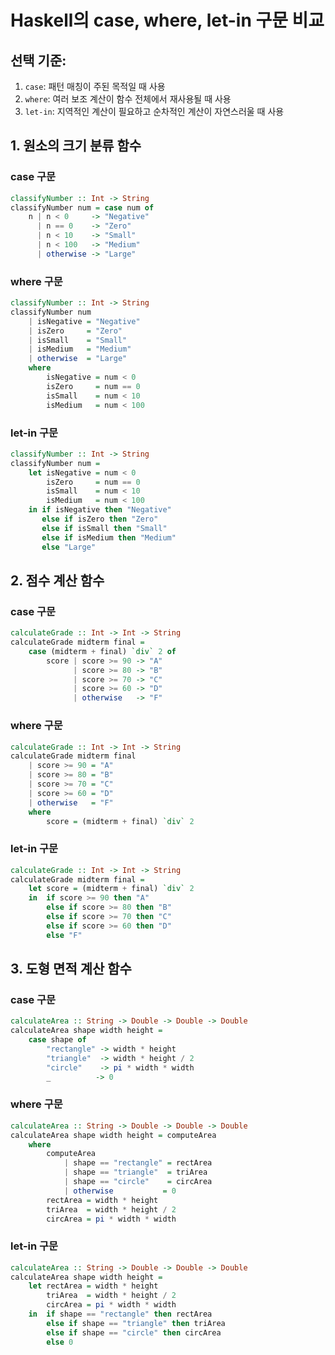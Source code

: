 # Haskell의 case, where, let-in 구문 비교

## 선택 기준:

1. `case`: 패턴 매칭이 주된 목적일 때 사용
2. `where`: 여러 보조 계산이 함수 전체에서 재사용될 때 사용
3. `let-in`: 지역적인 계산이 필요하고 순차적인 계산이 자연스러울 때 사용


## 1. 원소의 크기 분류 함수

### case 구문

```haskell
classifyNumber :: Int -> String
classifyNumber num = case num of
    n | n < 0     -> "Negative"
      | n == 0    -> "Zero"
      | n < 10    -> "Small"
      | n < 100   -> "Medium"
      | otherwise -> "Large"
```

### where 구문

```haskell
classifyNumber :: Int -> String
classifyNumber num
    | isNegative = "Negative"
    | isZero     = "Zero"
    | isSmall    = "Small"
    | isMedium   = "Medium"
    | otherwise  = "Large"
    where
        isNegative = num < 0
        isZero     = num == 0
        isSmall    = num < 10
        isMedium   = num < 100
```

### let-in 구문

```haskell
classifyNumber :: Int -> String
classifyNumber num =
    let isNegative = num < 0
        isZero     = num == 0
        isSmall    = num < 10
        isMedium   = num < 100
    in if isNegative then "Negative"
       else if isZero then "Zero"
       else if isSmall then "Small"
       else if isMedium then "Medium"
       else "Large"
```

## 2. 점수 계산 함수

### case 구문

```haskell
calculateGrade :: Int -> Int -> String
calculateGrade midterm final =
    case (midterm + final) `div` 2 of
        score | score >= 90 -> "A"
              | score >= 80 -> "B"
              | score >= 70 -> "C"
              | score >= 60 -> "D"
              | otherwise   -> "F"
```

### where 구문

```haskell
calculateGrade :: Int -> Int -> String
calculateGrade midterm final
    | score >= 90 = "A"
    | score >= 80 = "B"
    | score >= 70 = "C"
    | score >= 60 = "D"
    | otherwise   = "F"
    where
        score = (midterm + final) `div` 2
```

### let-in 구문

```haskell
calculateGrade :: Int -> Int -> String
calculateGrade midterm final =
    let score = (midterm + final) `div` 2
    in  if score >= 90 then "A"
        else if score >= 80 then "B"
        else if score >= 70 then "C"
        else if score >= 60 then "D"
        else "F"
```

## 3. 도형 면적 계산 함수

### case 구문

```haskell
calculateArea :: String -> Double -> Double -> Double
calculateArea shape width height =
    case shape of
        "rectangle" -> width * height
        "triangle"  -> width * height / 2
        "circle"    -> pi * width * width
        _          -> 0
```

### where 구문

```haskell
calculateArea :: String -> Double -> Double -> Double
calculateArea shape width height = computeArea
    where
        computeArea
            | shape == "rectangle" = rectArea
            | shape == "triangle"  = triArea
            | shape == "circle"    = circArea
            | otherwise           = 0
        rectArea = width * height
        triArea  = width * height / 2
        circArea = pi * width * width
```

### let-in 구문

```haskell
calculateArea :: String -> Double -> Double -> Double
calculateArea shape width height =
    let rectArea = width * height
        triArea  = width * height / 2
        circArea = pi * width * width
    in  if shape == "rectangle" then rectArea
        else if shape == "triangle" then triArea
        else if shape == "circle" then circArea
        else 0
```